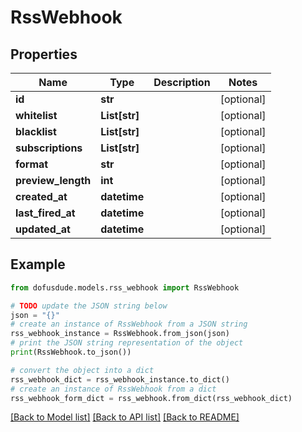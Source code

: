 # RssWebhook


## Properties

Name | Type | Description | Notes
------------ | ------------- | ------------- | -------------
**id** | **str** |  | [optional] 
**whitelist** | **List[str]** |  | [optional] 
**blacklist** | **List[str]** |  | [optional] 
**subscriptions** | **List[str]** |  | [optional] 
**format** | **str** |  | [optional] 
**preview_length** | **int** |  | [optional] 
**created_at** | **datetime** |  | [optional] 
**last_fired_at** | **datetime** |  | [optional] 
**updated_at** | **datetime** |  | [optional] 

## Example

```python
from dofusdude.models.rss_webhook import RssWebhook

# TODO update the JSON string below
json = "{}"
# create an instance of RssWebhook from a JSON string
rss_webhook_instance = RssWebhook.from_json(json)
# print the JSON string representation of the object
print(RssWebhook.to_json())

# convert the object into a dict
rss_webhook_dict = rss_webhook_instance.to_dict()
# create an instance of RssWebhook from a dict
rss_webhook_form_dict = rss_webhook.from_dict(rss_webhook_dict)
```
[[Back to Model list]](../README.md#documentation-for-models) [[Back to API list]](../README.md#documentation-for-api-endpoints) [[Back to README]](../README.md)


